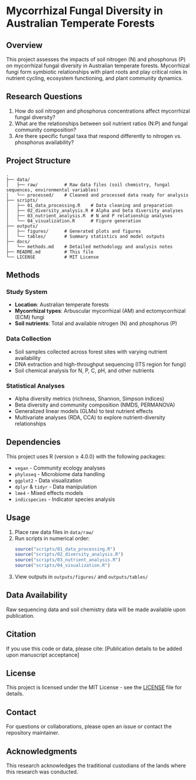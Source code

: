 # Mycorrhizal Fungal Diversity in Australian Temperate Forests

## Overview

This project assesses the impacts of soil nitrogen (N) and phosphorus (P) on mycorrhizal fungal diversity in Australian temperate forests. Mycorrhizal fungi form symbiotic relationships with plant roots and play critical roles in nutrient cycling, ecosystem functioning, and plant community dynamics.

## Research Questions

1. How do soil nitrogen and phosphorus concentrations affect mycorrhizal fungal diversity?
2. What are the relationships between soil nutrient ratios (N:P) and fungal community composition?
3. Are there specific fungal taxa that respond differently to nitrogen vs. phosphorus availability?

## Project Structure

```
.
├── data/
│   ├── raw/          # Raw data files (soil chemistry, fungal sequences, environmental variables)
│   └── processed/    # Cleaned and processed data ready for analysis
├── scripts/
│   ├── 01_data_processing.R    # Data cleaning and preparation
│   ├── 02_diversity_analysis.R # Alpha and beta diversity analyses
│   ├── 03_nutrient_analysis.R  # N and P relationship analyses
│   └── 04_visualization.R      # Figure generation
├── outputs/
│   ├── figures/      # Generated plots and figures
│   └── tables/       # Summary statistics and model outputs
├── docs/
│   └── methods.md    # Detailed methodology and analysis notes
├── README.md         # This file
└── LICENSE           # MIT License

```

## Methods

### Study System
- **Location**: Australian temperate forests
- **Mycorrhizal types**: Arbuscular mycorrhizal (AM) and ectomycorrhizal (ECM) fungi
- **Soil nutrients**: Total and available nitrogen (N) and phosphorus (P)

### Data Collection
- Soil samples collected across forest sites with varying nutrient availability
- DNA extraction and high-throughput sequencing (ITS region for fungi)
- Soil chemical analysis for N, P, C, pH, and other nutrients

### Statistical Analyses
- Alpha diversity metrics (richness, Shannon, Simpson indices)
- Beta diversity and community composition (NMDS, PERMANOVA)
- Generalized linear models (GLMs) to test nutrient effects
- Multivariate analyses (RDA, CCA) to explore nutrient-diversity relationships

## Dependencies

This project uses R (version ≥ 4.0.0) with the following packages:
- `vegan` - Community ecology analyses
- `phyloseq` - Microbiome data handling
- `ggplot2` - Data visualization
- `dplyr` & `tidyr` - Data manipulation
- `lme4` - Mixed effects models
- `indicspecies` - Indicator species analysis

## Usage

1. Place raw data files in `data/raw/`
2. Run scripts in numerical order:
   ```R
   source("scripts/01_data_processing.R")
   source("scripts/02_diversity_analysis.R")
   source("scripts/03_nutrient_analysis.R")
   source("scripts/04_visualization.R")
   ```
3. View outputs in `outputs/figures/` and `outputs/tables/`

## Data Availability

Raw sequencing data and soil chemistry data will be made available upon publication.

## Citation

If you use this code or data, please cite:
[Publication details to be added upon manuscript acceptance]

## License

This project is licensed under the MIT License - see the [LICENSE](LICENSE) file for details.

## Contact

For questions or collaborations, please open an issue or contact the repository maintainer.

## Acknowledgments

This research acknowledges the traditional custodians of the lands where this research was conducted.
